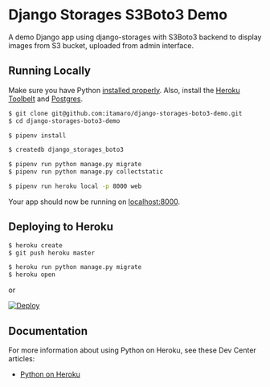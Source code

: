 # Django Storages S3Boto3 Demo

A demo Django app using django-storages with S3Boto3 backend to display images from S3 bucket, uploaded from admin interface.

## Running Locally

Make sure you have Python [installed properly](http://install.python-guide.org).  Also, install the [Heroku Toolbelt](https://toolbelt.heroku.com/) and [Postgres](https://devcenter.heroku.com/articles/heroku-postgresql#local-setup).

```sh
$ git clone git@github.com:itamaro/django-storages-boto3-demo.git
$ cd django-storages-boto3-demo

$ pipenv install

$ createdb django_storages_boto3

$ pipenv run python manage.py migrate
$ pipenv run python manage.py collectstatic

$ pipenv run heroku local -p 8000 web
```

Your app should now be running on [localhost:8000](http://localhost:8000/).

## Deploying to Heroku

```sh
$ heroku create
$ git push heroku master

$ heroku run python manage.py migrate
$ heroku open
```
or

[![Deploy](https://www.herokucdn.com/deploy/button.png)](https://heroku.com/deploy)

## Documentation

For more information about using Python on Heroku, see these Dev Center articles:

- [Python on Heroku](https://devcenter.heroku.com/categories/python)

